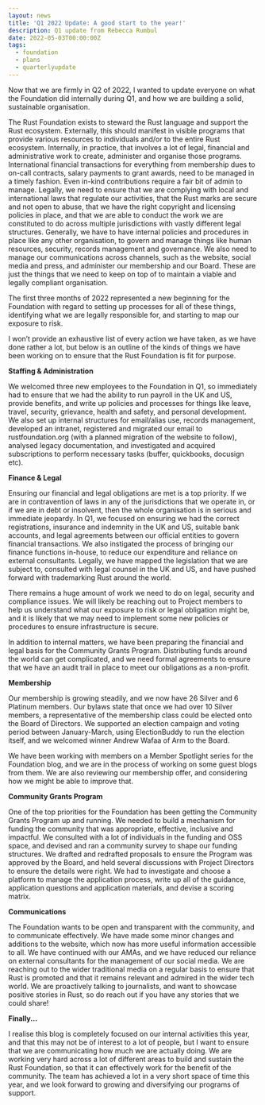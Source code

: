 ```yaml
---
layout: news
title: 'Q1 2022 Update: A good start to the year!'
description: Q1 update from Rebecca Rumbul
date: 2022-05-03T00:00:00Z
tags:
  - foundation
  - plans
  - quarterlyupdate
---
```

Now that we are firmly in Q2 of 2022, I wanted to update everyone on what the Foundation did internally during Q1, and how we are building a solid, sustainable organisation.

The Rust Foundation exists to steward the Rust language and support the Rust ecosystem. Externally, this should manifest in visible programs that provide various resources to individuals and/or to the entire Rust ecosystem. Internally, in practice, that involves a lot of legal, financial and administrative work to create, administer and organise those programs. International financial transactions for everything from membership dues to on-call contracts, salary payments to grant awards, need to be managed in a timely fashion. Even in-kind contributions require a fair bit of admin to manage. Legally, we need to ensure that we are complying with local and international laws that regulate our activities, that the Rust marks are secure and not open to abuse, that we have the right copyright and licensing policies in place, and that we are able to conduct the work we are constituted to do across multiple jurisdictions with vastly different legal structures. Generally, we have to have internal policies and procedures in place like any other organisation, to govern and manage things like human resources, security, records management and governance. We also need to manage our communications across channels, such as the website, social media and press, and administer our membership and our Board. These are just the things that we need to keep on top of to maintain a viable and legally compliant organisation.

The first three months of 2022 represented a new beginning for the Foundation with regard to setting up processes for all of these things, identifying what we are legally responsible for, and starting to map our exposure to risk.

I won’t provide an exhaustive list of every action we have taken, as we have done rather a lot, but below is an outline of the kinds of things we have been working on to ensure that the Rust Foundation is fit for purpose.

**Staffing & Administration**

We welcomed three new employees to the Foundation in Q1, so immediately had to ensure that we had the ability to run payroll in the UK and US, provide benefits, and write up policies and processes for things like leave, travel, security, grievance, health and safety, and personal development. We also set up internal structures for email/alias use, records management, developed an intranet, registered and migrated our email to rustfoundation.org (with a planned migration of the website to follow), analysed legacy documentation, and investigated and acquired subscriptions to perform necessary tasks (buffer, quickbooks, docusign etc).

**Finance & Legal**

Ensuring our financial and legal obligations are met is a top priority. If we are in contravention of laws in any of the jurisdictions that we operate in, or if we are in debt or insolvent, then the whole organisation is in serious and immediate jeopardy. In Q1, we focused on ensuring we had the correct registrations, insurance and indemnity in the UK and US, suitable bank accounts, and legal agreements between our official entities to govern financial transactions. We also instigated the process of bringing our finance functions in-house, to reduce our expenditure and reliance on external consultants. Legally, we have mapped the legislation that we are subject to, consulted with legal counsel in the UK and US, and have pushed forward with trademarking Rust around the world.

There remains a huge amount of work we need to do on legal, security and compliance issues. We will likely be reaching out to Project members to help us understand what our exposure to risk or legal obligation might be, and it is likely that we may need to implement some new policies or procedures to ensure infrastructure is secure.

In addition to internal matters, we have been preparing the financial and legal basis for the Community Grants Program. Distributing funds around the world can get complicated, and we need formal agreements to ensure that we have an audit trail in place to meet our obligations as a non-profit.

**Membership**

Our membership is growing steadily, and we now have 26 Silver and 6 Platinum members. Our bylaws state that once we had over 10 Silver members, a representative of the membership class could be elected onto the Board of Directors. We supported an election campaign and voting period between January-March, using ElectionBuddy to run the election itself, and we welcomed winner Andrew Wafaa of Arm to the Board.

We have been working with members on a Member Spotlight series for the Foundation blog, and we are in the process of working on some guest blogs from them. We are also reviewing our membership offer, and considering how we might be able to improve that.

**Community Grants Program**

One of the top priorities for the Foundation has been getting the Community Grants Program up and running. We needed to build a mechanism for funding the community that was appropriate, effective, inclusive and impactful. We consulted with a lot of individuals in the funding and OSS space, and devised and ran a community survey to shape our funding structures. We drafted and redrafted proposals to ensure the Program was approved by the Board, and held several discussions with Project Directors to ensure the details were right. We had to investigate and choose a platform to manage the application process, write up all of the guidance, application questions and application materials, and devise a scoring matrix.

**Communications**

The Foundation wants to be open and transparent with the community, and to communicate effectively. We have made some minor changes and additions to the website, which now has more useful information accessible to all. We have continued with our AMAs, and we have reduced our reliance on external consultants for the management of our social media. We are reaching out to the wider traditional media on a regular basis to ensure that Rust is promoted and that it remains relevant and admired in the wider tech world. We are proactively talking to journalists, and want to showcase positive stories in Rust, so do reach out if you have any stories that we could share\!

**Finally...**

I realise this blog is completely focused on our internal activities this year, and that this may not be of interest to a lot of people, but I want to ensure that we are communicating how much we are actually doing. We are working very hard across a lot of different areas to build and sustain the Rust Foundation, so that it can effectively work for the benefit of the community. The team has achieved a lot in a very short space of time this year, and we look forward to growing and diversifying our programs of support.

&nbsp;